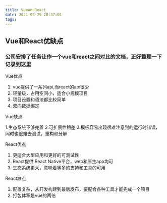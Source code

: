 ```yaml
---
title: VueAndReact
date: 2021-03-29 20:37:01
tags:
---
```

## Vue和React优缺点
### 公司安排了任务让作一个vue和react之间对比的文档，正好整理一下记录到这里
Vue优点
1. vue提供了一系列api,而react的api很少
2. 轻量级，占用空间小，适合小规模项目
3. 项目设置和语法都比较简单
4. 双向数据绑定
<!-- more -->
Vue缺点

1.生态系统不够完善
2.可扩展性稍差
3.模板容易出现很难注意到的运行时错误，同时也很难去测试，重构和分解
 
React优点
1. 更适合大型应用和更好的可测试性
2. React提供 React Native平台，web和原生app均可
3. 生态系统更大，意味着等多的支持和工具的可用

React缺点
1. 配置复杂，从开发构建到最后发布，要配合各种工具才能完成一个项目
2. 打包体积是vue的两倍